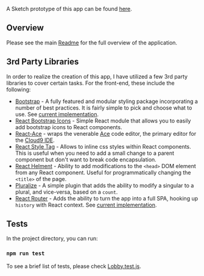 A Sketch prototype of this app can be found [here](https://www.sketch.com/s/88f4743d-63e1-4699-ba46-fc1e52ffb7ac).

## Overview

Please see the main [Readme](../../README.md) for the full overview of the application.

## 3rd Party Libraries

In order to realize the creation of this app, I have utilized
a few 3rd party libraries to cover certain tasks. For the front-end, these include the
following:

* [Bootstrap](https://getbootstrap.com/) - A fully featured and modular styling package
 incorporating a number of best practices. It is fairly simple to pick and choose what to use.
 See [current implementation](src/index.sass).
* [React Bootstrap Icons](https://github.com/ismamz/react-bootstrap-icons) - Simple React
 module that allows you to easily add bootstrap icons to React components.
* [React-Ace](https://github.com/securingsincity/react-ace) - wraps the venerable
 [Ace](https://ace.c9.io/) code editor, the primary editor for the
 [Cloud9 IDE](https://c9.io/).
* [React Style Tag](https://github.com/planttheidea/react-style-tag) - Allows to inline css
 styles within React components. This is useful when you need to add a small change to a
 parent component but don't want to break code encapsulation.
* [React Helment](https://github.com/nfl/react-helmet) - Ability to add modifications to
 the `<head>` DOM element from any React component. Useful for programmatically changing
 the `<title>` of the page.
* [Pluralize](https://github.com/blakeembrey/pluralize) - A simple plugin that adds the ability
 to modify a singular to a plural, and vice-versa, based on a `count`.
* [React Router](https://reactrouter.com/) - Adds the ability to turn the app into a full
 SPA, hooking up `history` with React context. See [current implementation](src/index.js).

## Tests

In the project directory, you can run:

### `npm run test`

To see a brief list of tests, please check [Lobby.test.js](src/lobby/Lobby.test.js).
